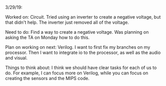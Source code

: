 
3/29/19: 

Worked on: Circuit. Tried using an inverter to create a negative voltage, but that didn't help. The inverter just removed all of the voltage. 

Need to do: Find a way to create a negative voltage. Was planning on asking the TA on Monday how to do this. 

Plan on working on next: Verilog. I want to first fix my branches on my processor. Then I want to integrate io to the processor, as well as the audio and visual. 

Things to think about: I think we should have clear tasks for each of us to do. For example, I can focus more on Verilog, while you can focus on creating the sensors and the MIPS code. 



